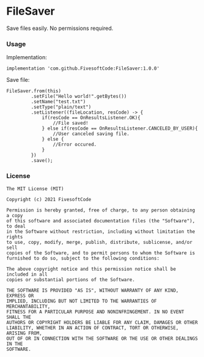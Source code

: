 # FileSaver
Save files easily. No permissions required.

### Usage

Implementation:

    implementation 'com.github.FivesoftCode:FileSaver:1.0.0'
    
Save file:

    FileSaver.from(this)
             .setFile("Hello world!".getBytes())
             .setName("test.txt")
             .setType("plain/text")
             .setListener((fileLocation, resCode) -> {
                 if(resCode == OnResultsListener.OK){
                     //File saved!
                 } else if(resCode == OnResultsListener.CANCELED_BY_USER){
                     //User canceled saving file.
                 } else {
                     //Error occured.
                 }
             })
             .save();

### License

    The MIT License (MIT)

    Copyright (c) 2021 FivesoftCode

    Permission is hereby granted, free of charge, to any person obtaining a copy
    of this software and associated documentation files (the "Software"), to deal
    in the Software without restriction, including without limitation the rights
    to use, copy, modify, merge, publish, distribute, sublicense, and/or sell
    copies of the Software, and to permit persons to whom the Software is
    furnished to do so, subject to the following conditions:

    The above copyright notice and this permission notice shall be included in all
    copies or substantial portions of the Software.

    THE SOFTWARE IS PROVIDED "AS IS", WITHOUT WARRANTY OF ANY KIND, EXPRESS OR
    IMPLIED, INCLUDING BUT NOT LIMITED TO THE WARRANTIES OF MERCHANTABILITY,
    FITNESS FOR A PARTICULAR PURPOSE AND NONINFRINGEMENT. IN NO EVENT SHALL THE
    AUTHORS OR COPYRIGHT HOLDERS BE LIABLE FOR ANY CLAIM, DAMAGES OR OTHER
    LIABILITY, WHETHER IN AN ACTION OF CONTRACT, TORT OR OTHERWISE, ARISING FROM,
    OUT OF OR IN CONNECTION WITH THE SOFTWARE OR THE USE OR OTHER DEALINGS IN THE
    SOFTWARE.

